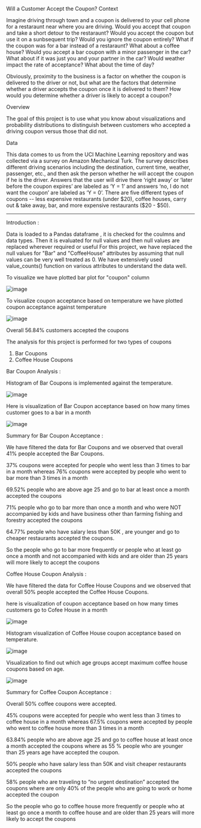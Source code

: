 Will a Customer Accept the Coupon?
Context

Imagine driving through town and a coupon is delivered to your cell phone for a restaraunt near where you are driving. Would you accept that coupon and take a short detour to the restaraunt? Would you accept the coupon but use it on a sunbsequent trip? Would you ignore the coupon entirely? What if the coupon was for a bar instead of a restaraunt? What about a coffee house? Would you accept a bar coupon with a minor passenger in the car? What about if it was just you and your partner in the car? Would weather impact the rate of acceptance? What about the time of day?

Obviously, proximity to the business is a factor on whether the coupon is delivered to the driver or not, but what are the factors that determine whether a driver accepts the coupon once it is delivered to them? How would you determine whether a driver is likely to accept a coupon?

Overview

The goal of this project is to use what you know about visualizations and probability distributions to distinguish between customers who accepted a driving coupon versus those that did not.

Data

This data comes to us from the UCI Machine Learning repository and was collected via a survey on Amazon Mechanical Turk. The survey describes different driving scenarios including the destination, current time, weather, passenger, etc., and then ask the person whether he will accept the coupon if he is the driver. Answers that the user will drive there ‘right away’ or ‘later before the coupon expires’ are labeled as ‘Y = 1’ and answers ‘no, I do not want the coupon’ are labeled as ‘Y = 0’. There are five different types of coupons -- less expensive restaurants (under $20), coffee houses, carry out & take away, bar, and more expensive restaurants ($20 - $50).

--------------------------------------------------------------------------------------------------------------------

Introduction :

Data is loaded to a Pandas dataframe , it is checked for the coulmns and data types. Then it is evaluated for null values and then null values are replaced wherever required or useful
For this project, we have replaced the null values for "Bar" and "CoffeeHouse" attributes by assuming that null values can be very well treated as 0. We have extensively used value_counts()
function on various attributes to understand the data well.

To visualize we have plotted bar plot for "coupon" column

![image](https://github.com/aksagar85/CouponAcceptance/assets/31389612/9a30b706-8821-4c6a-ae20-882bb5050bd1)

To visualize coupon acceptance based on temperature we have plotted coupon acceptance against temperature 

![image](https://github.com/aksagar85/CouponAcceptance/assets/31389612/22008171-59b7-43e2-b253-ccad6bf962d5)

Overall 56.84% customers accepted the coupons

The analysis for this project is performed for two types of coupons 
 1. Bar Coupons
 2. Coffee House Coupons



Bar Coupon Analysis : 


Histogram of Bar Coupons is implemented against the temperature. 

![image](https://github.com/aksagar85/CouponAcceptance/assets/31389612/a33edbbe-81f7-462e-9ae6-8df4754314af)

Here is visualization of Bar Coupon acceptance based on how many times customer goes to a bar in a month

![image](https://github.com/aksagar85/CouponAcceptance/assets/31389612/bc4034b7-7c89-42b9-9b68-756bf7898812)


Summary for Bar Coupon Acceptance : 

We have filtered the data for Bar Coupons and we observed that overall 41% people accepted the Bar Coupons.

37% coupons were accepted for people who went less than 3 times to bar in a month whereas 76% coupons were accepted by people who went to bar more than 3 times in a month

69.52% people who are above age 25 and go to bar at least once a month accepted the coupons

71% people who go to bar more than once a month and who were NOT accompanied by kids and have business other than farming fishing and forestry accepted the coupons 

64.77% people who have salary less than 50K , are younger and go to cheaper restaurants accepted the coupons. 

So the people who go to bar more frequently or people who at least go once a month and not accompanied with kids and are older than 25 years will more likely to accept the coupons 



Coffee House Coupon Analysis : 


We have filtered the data for Coffee House Coupons and we observed that overall 50% people accepted the Coffee House Coupons.

here is visualization of coupon acceptance based on how many times customers go to Cofee House in a month

![image](https://github.com/aksagar85/CouponAcceptance/assets/31389612/52e5e35f-20a6-4171-9c17-fd98a5815b79)

Histogram visualization of Coffee House coupon acceptance based on temperature.

![image](https://github.com/aksagar85/CouponAcceptance/assets/31389612/003c8c83-8c5b-40ab-8d34-09a016402048)


Visualization to find out which age groups accept maximum coffee house coupons based on age.

![image](https://github.com/aksagar85/CouponAcceptance/assets/31389612/773023bf-6e21-41fb-82e0-f419766f502a)


Summary for Coffee Coupon Acceptance : 

Overall 50% coffee coupons were accepted.

45% coupons were accepted for people who went less than 3 times to coffee house in a month whereas 67.5% coupons were accepted by people who went to coffee house more than 3 times in a month

63.84% people who are above age 25 and go to coffee house at least once a month accepted the coupons where as 55 % people who are younger than 25 years age have accepted the coupon.


50% people who have salary less than 50K and visit cheaper restaurants accepted the coupons 

58% people who are traveling to “no urgent destination” accepted the coupons where are only 40% of the people who are going to work or home accepted the coupon

So the people who go to coffee house more frequently or people who at least go once a month to coffee house and are older than 25 years will more likely to accept the coupons 







